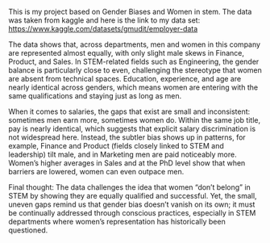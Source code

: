 This is my project based on Gender Biases and Women in stem. The data was taken from kaggle and here is the link to my data set: https://www.kaggle.com/datasets/gmudit/employer-data

The data shows that, across departments, men and women in this company are represented almost equally, with only slight male skews in Finance, Product, and Sales. In STEM-related fields such as Engineering, the gender balance is particularly close to even, challenging the stereotype that women are absent from technical spaces. Education, experience, and age are nearly identical across genders, which means women are entering with the same qualifications and staying just as long as men.

When it comes to salaries, the gaps that exist are small and inconsistent: sometimes men earn more, sometimes women do. Within the same job title, pay is nearly identical, which suggests that explicit salary discrimination is not widespread here. Instead, the subtler bias shows up in patterns, for example, Finance and Product (fields closely linked to STEM and leadership) tilt male, and in Marketing men are paid noticeably more. Women’s higher averages in Sales and at the PhD level show that when barriers are lowered, women can even outpace men.

Final thought: The data challenges the idea that women “don’t belong” in STEM by showing they are equally qualified and successful. Yet, the small, uneven gaps remind us that gender bias doesn’t vanish on its own; it must be continually addressed through conscious practices, especially in STEM departments where women’s representation has historically been questioned.
